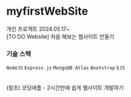 # myfirstWebSite
개인 프로젝트 2024.05.17~
<br>
[TO DO Website] 처음 해보는 웹사이트 만들기

<h3>기술 스택</h3>
<code>NodeJS</code> <code>Express.js</code> <code>MongoDB Atlas</code> <code>Bootstrap</code> <code>EJS</code> 
<br>
<br>
<br>
(참조) 코딩애플 - 2시간만에 쉽게 웹사이트 개발하기
